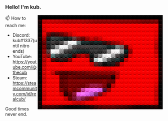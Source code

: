 
### Hello! I'm kub.

<img src="./legofy2.png" width="400" height="300" align="right"/>

📫 How to reach me:
- Discord: kub#1337(until nitro ends)
- YouTube: https://youtube.com/@thecub
- Steam: https://steamcommunity.com/id/realcub/

Good times never end.
